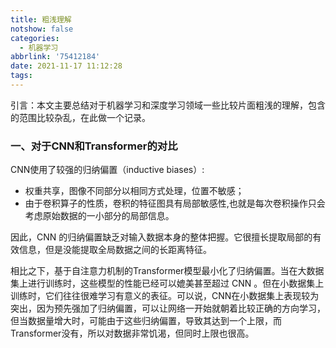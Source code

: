 ```yaml
---
title: 粗浅理解
notshow: false
categories:
  - 机器学习
abbrlink: '75412184'
date: 2021-11-17 11:12:28
tags:
---
```


引言：本文主要总结对于机器学习和深度学习领域一些比较片面粗浅的理解，包含的范围比较杂乱，在此做一个记录。

<!--more-->

### 一、对于CNN和Transformer的对比

CNN使用了较强的归纳偏置（inductive biases）:

- 权重共享，图像不同部分以相同方式处理，位置不敏感；
- 由于卷积算子的性质，卷积的特征图具有局部敏感性,也就是每次卷积操作只会考虑原始数据的一小部分的局部信息。

因此，CNN 的归纳偏置缺乏对输入数据本身的整体把握。它很擅长提取局部的有效信息，但是没能提取全局数据之间的长距离特征。

相比之下，基于自注意力机制的Transformer模型最小化了归纳偏置。当在大数据集上进行训练时，这些模型的性能已经可以媲美甚至超过 CNN 。但在小数据集上训练时，它们往往很难学习有意义的表征。可以说，CNN在小数据集上表现较为突出，因为预先强加了归纳偏置，可以让网络一开始就朝着比较正确的方向学习，但当数据量增大时，可能由于这些归纳偏置，导致其达到一个上限，而Transformer没有，所以对数据非常饥渴，但同时上限也很高。